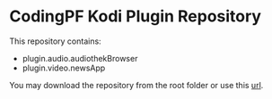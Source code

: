 # CodingPF Kodi Plugin Repository

This repository contains:
* plugin.audio.audiothekBrowser
* plugin.video.newsApp

You may download the repository from the root folder or use this [url](https://codingPF.github.io/repository.codingPF/).
